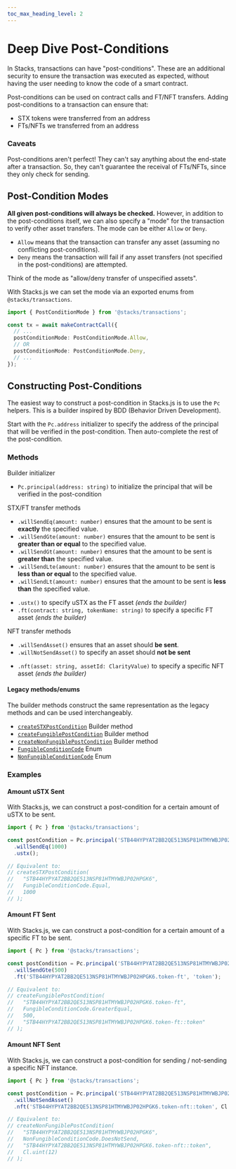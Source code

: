 ```yaml
---
toc_max_heading_level: 2
---
```


# Deep Dive Post-Conditions

In Stacks, transactions can have "post-conditions".
These are an additional security to ensure the transaction was executed as expected, without having the user needing to know the code of a smart contract.

Post-conditions can be used on contract calls and FT/NFT transfers.
Adding post-conditions to a transaction can ensure that:

- STX tokens were transferred from an address
- FTs/NFTs we transferred from an address

### Caveats

Post-conditions aren't perfect!
They can't say anything about the end-state after a transaction.
So, they can't guarantee the receival of FTs/NFTs, since they only check for sending.

## Post-Condition Modes

**All given post-conditions will always be checked.**
However, in addition to the post-conditions itself, we can also specify a "mode" for the transaction to verify other asset transfers.
The mode can be either `Allow` or `Deny`.

- `Allow` means that the transaction can transfer any asset (assuming no conflicting post-conditions).
- `Deny` means the transaction will fail if any asset transfers (not specified in the post-conditions) are attempted.

Think of the mode as "allow/deny transfer of unspecified assets".

With Stacks.js we can set the mode via an exported enums from `@stacks/transactions`.

```ts
import { PostConditionMode } from '@stacks/transactions';

const tx = await makeContractCall({
  // ...
  postConditionMode: PostConditionMode.Allow,
  // OR
  postConditionMode: PostConditionMode.Deny,
  // ...
});
```

## Constructing Post-Conditions

The easiest way to construct a post-condition in Stacks.js is to use the `Pc` helpers.
This is a builder inspired by BDD (Behavior Driven Development).

Start with the `Pc.address` initializer to specify the address of the principal that will be verified in the post-condition.
Then auto-complete the rest of the post-condition.

### Methods

Builder initializer

- `Pc.principal(address: string)` to initialize the principal that will be verified in the post-condition

STX/FT transfer methods

- `.willSendEq(amount: number)` ensures that the amount to be sent is **exactly** the specified value.
- `.willSendGte(amount: number)` ensures that the amount to be sent is **greater than or equal** to the specified value.
- `.willSendGt(amount: number)` ensures that the amount to be sent is **greater than** the specified value.
- `.willSendLte(amount: number)` ensures that the amount to be sent is **less than or equal** to the specified value.
- `.willSendLt(amount: number)` ensures that the amount to be sent is **less than** the specified value.

* `.ustx()` to specify uSTX as the FT asset _(ends the builder)_
* `.ft(contract: string, tokenName: string)` to specify a specific FT asset _(ends the builder)_

NFT transfer methods

- `.willSendAsset()` ensures that an asset should **be sent**.
- `.willNotSendAsset()` to specify an asset should **not be sent**

* `.nft(asset: string, assetId: ClarityValue)` to specify a specific NFT asset _(ends the builder)_

#### Legacy methods/enums

The builder methods construct the same representation as the legacy methods and can be used interchangeably.

- [`createSTXPostCondition`](https://stacks.js.org/functions/_stacks_transactions.createSTXPostCondition) Builder method
- [`createFungiblePostCondition`](https://stacks.js.org/functions/_stacks_transactions.createFungiblePostCondition) Builder method
- [`createNonFungiblePostCondition`](https://stacks.js.org/functions/_stacks_transactions.createNonFungiblePostCondition) Builder method
- [`FungibleConditionCode`](https://stacks.js.org/enums/_stacks_transactions.FungibleConditionCode) Enum
- [`NonFungibleConditionCode`](https://stacks.js.org/enums/_stacks_transactions.NonFungibleConditionCode) Enum

### Examples

#### Amount uSTX Sent

With Stacks.js, we can construct a post-condition for a certain amount of uSTX to be sent.

```ts
import { Pc } from '@stacks/transactions';

const postCondition = Pc.principal('STB44HYPYAT2BB2QE513NSP81HTMYWBJP02HPGK6')
  .willSendEq(1000)
  .ustx();

// Equivalent to:
// createSTXPostCondition(
//   "STB44HYPYAT2BB2QE513NSP81HTMYWBJP02HPGK6",
//   FungibleConditionCode.Equal,
//   1000
// );
```

#### Amount FT Sent

With Stacks.js, we can construct a post-condition for a certain amount of a specific FT to be sent.

```ts
import { Pc } from '@stacks/transactions';

const postCondition = Pc.principal('STB44HYPYAT2BB2QE513NSP81HTMYWBJP02HPGK6.token-ft')
  .willSendGte(500)
  .ft('STB44HYPYAT2BB2QE513NSP81HTMYWBJP02HPGK6.token-ft', 'token');

// Equivalent to:
// createFungiblePostCondition(
//   "STB44HYPYAT2BB2QE513NSP81HTMYWBJP02HPGK6.token-ft",
//   FungibleConditionCode.GreaterEqual,
//   500,
//   "STB44HYPYAT2BB2QE513NSP81HTMYWBJP02HPGK6.token-ft::token"
// );
```

#### Amount NFT Sent

With Stacks.js, we can construct a post-condition for sending / not-sending a specific NFT instance.

```ts
import { Pc } from '@stacks/transactions';

const postCondition = Pc.principal('STB44HYPYAT2BB2QE513NSP81HTMYWBJP02HPGK6')
  .willNotSendAsset()
  .nft('STB44HYPYAT2BB2QE513NSP81HTMYWBJP02HPGK6.token-nft::token', Cl.uint(12));

// Equivalent to:
// createNonFungiblePostCondition(
//   "STB44HYPYAT2BB2QE513NSP81HTMYWBJP02HPGK6",
//   NonFungibleConditionCode.DoesNotSend,
//   "STB44HYPYAT2BB2QE513NSP81HTMYWBJP02HPGK6.token-nft::token",
//   Cl.uint(12)
// );
```
